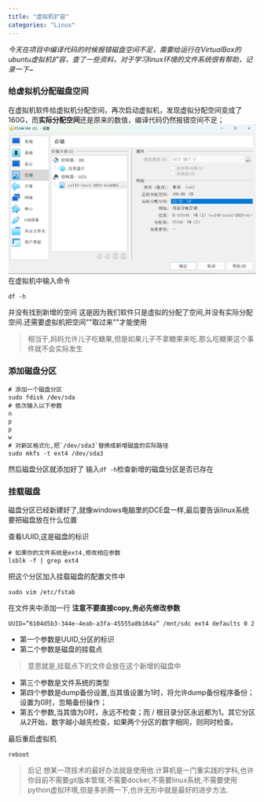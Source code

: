 ```yaml
---
title: "虚拟机扩容"
categories: "Linux"
---
```


*今天在项目中编译代码的时候报错磁盘空间不足，需要给运行在VirtualBox的ubuntu虚拟机扩容，查了一些资料，对于学习linux环境的文件系统很有帮助，记录一下~*


### 给虚拟机分配磁盘空间
在虚拟机软件给虚拟机分配空间，再次启动虚拟机，发现虚拟分配空间变成了160G，而**实际分配空间**还是原来的数值，编译代码仍然报错空间不足；
<img src= "../assets/images/bd3b21b3be4c8823647c7048e629aab.png">
在虚拟机中输入命令
```
df -h
```
并没有找到新增的空间
这是因为我们软件只是虚拟的分配了空间,并没有实际分配空间.还需要虚拟机把空间""取过来""才能使用
> 相当于,妈妈允许儿子吃糖果,但是如果儿子不拿糖果来吃.那么吃糖果这个事件就不会实际发生
### 添加磁盘分区
```
# 添加一个磁盘分区
sudo fdisk /dev/sda
# 依次输入以下参数
n
p
p
w
# 对新区格式化,把`/dev/sda3`替换成新增磁盘的实际路径
sudo mkfs -t ext4 /dev/sda3
```
然后磁盘分区就添加好了
输入`df -h`检查新增的磁盘分区是否已存在
### 挂载磁盘
磁盘分区已经新建好了,就像windows电脑里的DCE盘一样,最后要告诉linux系统要把磁盘放在什么位置

查看UUID,这是磁盘的标识
```
# 如果你的文件系统是ext4,修改相应参数
lsblk -f | grep ext4
```
把这个分区加入挂载磁盘的配置文件中
```
sudo vim /etc/fstab
```
在文件夹中添加一行
**注意不要直接copy,务必先修改参数**
```
UUID=”6104d5b3-344e-4eab-a3fa-45555a8b164a” /mnt/sdc ext4 defaults 0 2
```
- 第一个参数是UUID,分区的标识
- 第二个参数是磁盘的挂载点
> 意思就是,挂载点下的文件会放在这个新增的磁盘中
- 第三个参数是文件系统的类型
- 第四个参数是dump备份设置,当其值设置为1时，将允许dump备份程序备份；设置为0时，忽略备份操作；
- 第五个参数,当其值为0时，永远不检查；而 / 根目录分区永远都为1。其它分区从2开始，数字越小越先检查，如果两个分区的数字相同，则同时检查。

最后重启虚拟机
```
reboot
```

> 后记 
> 想某一项技术的最好办法就是使用他.计算机是一门重实践的学科,也许你目前不需要git版本管理,不需要docker,不需要linux系统,不需要使用python虚拟环境,但是多折腾一下,也许无形中就是最好的进步方法.
